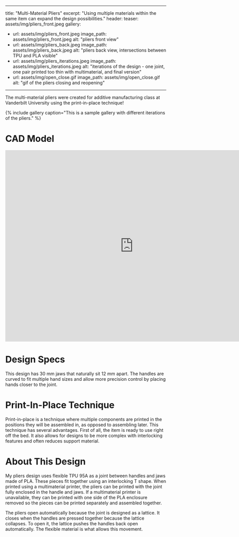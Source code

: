 
---
title: "Multi-Material Pliers"
excerpt: "Using multiple materials within the same item can expand the design possibilities."
header: 
  teaser: assets/img/pliers_front.jpeg
gallery:
  - url: assets/img/pliers_front.jpeg
    image_path: assets/img/pliers_front.jpeg
    alt: "pliers front view"
  - url: assets/img/pliers_back.jpeg
    image_path: assets/img/pliers_back.jpeg
    alt: "pliers back view, intersections between TPU and PLA visible"
  - url: assets/img/pliers_iterations.jpeg
    image_path: assets/img/pliers_iterations.jpeg
    alt: "iterations of the design - one joint, one pair printed too thin with multimaterial, and final version"
  - url: assets/img/open_close.gif
    image_path: assets/img/open_close.gif
    alt: "gif of the pliers closing and reopening"
---



The multi-material pliers were created for additive manufacturing class at Vanderbilt University using the print-in-place technique! 

{% include gallery caption="This is a sample gallery with different iterations of the pliers." %}

# CAD Model 

<iframe src="https://vanderbilt643.autodesk360.com/shares/public/SH512d4QTec90decfa6eca6d05efa0244073?mode=embed" width="800" height="600" allowfullscreen="true" webkitallowfullscreen="true" mozallowfullscreen="true"  frameborder="0"></iframe>

# Design Specs

This design has 30 mm jaws that naturally sit 12 mm apart. The handles are curved to fit multiple hand sizes and allow more precision control by placing hands closer to the joint. 

# Print-In-Place Technique

Print-in-place is a technique where multiple components are printed in the positions they will be assembled in, as opposed to assembling later. This technique has several advantages. First of all, the item is ready to use right off the bed. It also allows for designs to be more complex with interlocking features and often reduces support material. 

# About This Design 

My pliers design uses flexible TPU 95A as a joint between handles and jaws made of PLA. These pieces fit together using an interlocking T shape. When printed using a multimaterial printer, the pliers can be printed with the joint fully enclosed in the handle and jaws. If a multimaterial printer is unavailable, they can be printed with one side of the PLA enclosure removed so the pieces can be printed separately and assembled together. 

The pliers open automatically because the joint is designed as a lattice. It closes when the handles are pressed together because the lattice collapses. To open it, the lattice pushes the handles back open automatically. The flexible material is what allows this movement. 



